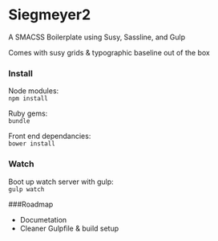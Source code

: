 Siegmeyer2
==========

A SMACSS Boilerplate using Susy, Sassline, and Gulp

Comes with susy grids & typographic baseline out of the box


### Install
Node modules:     
`npm install`      

Ruby gems:         
`bundle`   


Front end dependancies:       
`bower install`        


### Watch      
 
Boot up watch server with gulp:        
`gulp watch`    


###Roadmap      

- Documetation
- Cleaner Gulpfile & build setup

